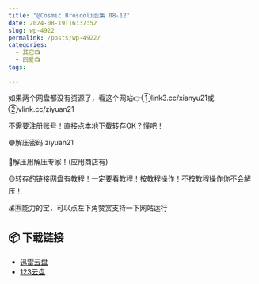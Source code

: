 ```yaml
---
title: "@Cosmic Broscoli🈴集 08-12"
date: 2024-08-19T16:37:52
slug: wp-4922
permalink: /posts/wp-4922/
categories:
  - 其它📺
  - 四爱📺
tags:

---
```


如果两个网盘都没有资源了，看这个网站👉①link3.cc/xianyu21或②vlink.cc/ziyuan21

不需要注册账号！直接点本地下载转存OK？懂吧！

🟢解压密码:ziyuan21

🔵解压用解压专家！(应用商店有)

🟡转存的链接网盘有教程！一定要看教程！按教程操作！不按教程操作你不会解压！

💰🈶能力的宝，可以点左下角赞赏支持一下网站运行

## 📦 下载链接
- [迅雷云盘](https://blziyuan21.com/pay-download/4922?key=ccf5575cb1&down_id=0)
- [123云盘](https://blziyuan21.com/pay-download/4922?key=ccf5575cb1&down_id=1)

